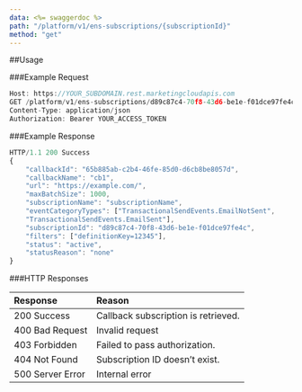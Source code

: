 ```yaml
---
data: <%= swaggerdoc %>
path: "/platform/v1/ens-subscriptions/{subscriptionId}"
method: "get"
---
```

##Usage

###Example Request
```js
Host: https://YOUR_SUBDOMAIN.rest.marketingcloudapis.com
GET /platform/v1/ens-subscriptions/d89c87c4-70f8-43d6-be1e-f01dce97fe4c
Content-Type: application/json
Authorization: Bearer YOUR_ACCESS_TOKEN
```

###Example Response
```js
HTTP/1.1 200 Success
{
    "callbackId": "65b885ab-c2b4-46fe-85d0-d6cb8be8057d",
    "callbackName": "cb1",
    "url": "https://example.com/",
    "maxBatchSize": 1000,
    "subscriptionName": "subscriptionName",
    "eventCategoryTypes": ["TransactionalSendEvents.EmailNotSent",
    "TransactionalSendEvents.EmailSent"],
    "subscriptionId": "d89c87c4-70f8-43d6-be1e-f01dce97fe4c",
    "filters": ["definitionKey=12345"],
    "status": "active",
    "statusReason": "none"
}
```

###HTTP Responses
<table class="table table-hover">
<thead align="left">
<tr>
<th>Response</th>
<th>Reason</th>
</tr>
</thead>
<tbody>
<tr>
<td>200 Success</td>
<td>Callback subscription is retrieved.</td>
</tr>
<tr>
<td>400 Bad Request</td>
<td>Invalid request</td>
</tr>
<tr>
<td>403 Forbidden</td>
<td>Failed to pass authorization.</td>
</tr>
<tr>
<td>404 Not Found</td>
<td>Subscription ID doesn’t exist.</td>
</tr>
<tr>
<td>500 Server Error</td>
<td>Internal error</td>
</tr>
</tbody>
</table>
